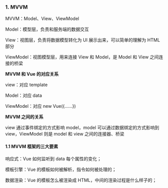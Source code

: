 ### 1. MVVM

MVVM：Model、View、ViewModel

Model：模型层，负责和服务端的数据交互

View：视图层，负责将数据模型转化为 UI 展示出来，可以简单的理解为 HTML 部分

ViewModel：视图模型层，用来连接 View 和 Model，是 Model 和 View 之间连接的桥梁

**MVVM 和 Vue 的对应关系**

view：对应 template

Model：对应 data

ViewModel：对应 new Vue({……})

**MVVM 之间的关系**

view 通过事件绑定的方式影响 model，model 可以通过数据绑定的方式影响到 view，ViewModel 则是 model 和 view 之间的连接器、桥梁

#### 1.1 MVVM 框架的三大要素

响应式：Vue 如何监听到 data 每个属性的变化；

模板引擎：Vue 的模板如何被解析，指令如何被处理的；

数据渲染：Vue 的模板怎么被渲染成 HTML，中间的渲染过程是什么样子的；
